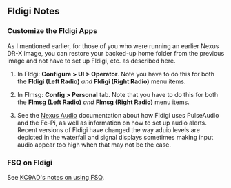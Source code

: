 ## Fldigi Notes

### Customize the Fldigi Apps

As I mentioned earlier, for those of you who were running an earlier Nexus DR-X image, you can restore your backed-up home folder from the previous image and not have to set up Fldigi, etc. as described here.

1. In Fldgi: __Configure > UI > Operator__.  Note you have to do this for both the __Fldigi (Left Radio)__ *and* __Fldigi (Right Radio)__ menu items.

1. In Flmsg: __Config > Personal__ tab.  Note that you have to do this for both the __Flmsg (Left Radio)__ *and* __Flmsg (Right Radio)__ menu items.

1. See the [Nexus Audio](https://github.com/AG7GN/nexus-audio/blob/main/README.md) documentation about how Fldigi uses PulseAudio and the Fe-Pi, as well as information on how to set up audio alerts. Recent versions of Fldigi have changed the way aduio levels are depicted in the waterfall and signal displays sometimes making input audio appear too high when that may not be the case. 

### FSQ on Fldigi

See [KC9AD's notes on using FSQ](http://doutre.org/fsqNotes.txt).


